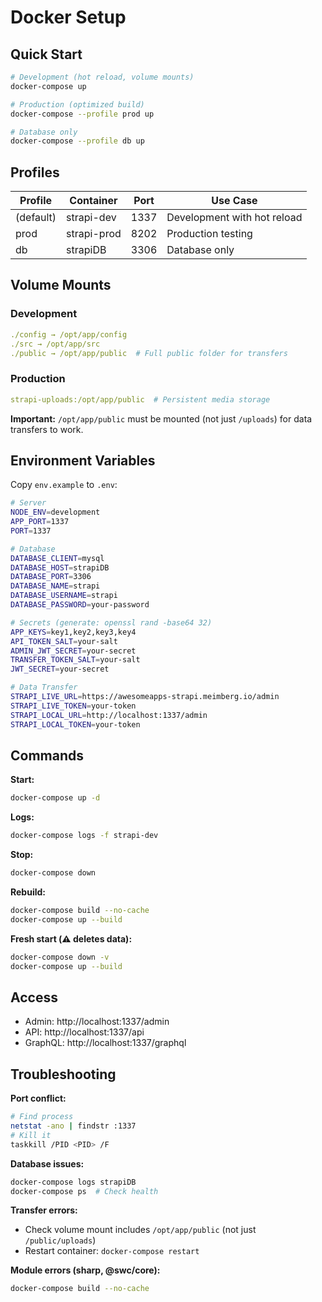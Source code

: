 # Docker Setup

## Quick Start

```bash
# Development (hot reload, volume mounts)
docker-compose up

# Production (optimized build)
docker-compose --profile prod up

# Database only
docker-compose --profile db up
```

## Profiles

| Profile | Container | Port | Use Case |
|---------|-----------|------|----------|
| (default) | strapi-dev | 1337 | Development with hot reload |
| prod | strapi-prod | 8202 | Production testing |
| db | strapiDB | 3306 | Database only |

## Volume Mounts

### Development
```yaml
./config → /opt/app/config
./src → /opt/app/src
./public → /opt/app/public  # Full public folder for transfers
```

### Production
```yaml
strapi-uploads:/opt/app/public  # Persistent media storage
```

**Important:** `/opt/app/public` must be mounted (not just `/uploads`) for data transfers to work.

## Environment Variables

Copy `env.example` to `.env`:

```bash
# Server
NODE_ENV=development
APP_PORT=1337
PORT=1337

# Database
DATABASE_CLIENT=mysql
DATABASE_HOST=strapiDB
DATABASE_PORT=3306
DATABASE_NAME=strapi
DATABASE_USERNAME=strapi
DATABASE_PASSWORD=your-password

# Secrets (generate: openssl rand -base64 32)
APP_KEYS=key1,key2,key3,key4
API_TOKEN_SALT=your-salt
ADMIN_JWT_SECRET=your-secret
TRANSFER_TOKEN_SALT=your-salt
JWT_SECRET=your-secret

# Data Transfer
STRAPI_LIVE_URL=https://awesomeapps-strapi.meimberg.io/admin
STRAPI_LIVE_TOKEN=your-token
STRAPI_LOCAL_URL=http://localhost:1337/admin
STRAPI_LOCAL_TOKEN=your-token
```

## Commands

**Start:**
```bash
docker-compose up -d
```

**Logs:**
```bash
docker-compose logs -f strapi-dev
```

**Stop:**
```bash
docker-compose down
```

**Rebuild:**
```bash
docker-compose build --no-cache
docker-compose up --build
```

**Fresh start (⚠️ deletes data):**
```bash
docker-compose down -v
docker-compose up --build
```

## Access

- Admin: http://localhost:1337/admin
- API: http://localhost:1337/api
- GraphQL: http://localhost:1337/graphql

## Troubleshooting

**Port conflict:**
```bash
# Find process
netstat -ano | findstr :1337
# Kill it
taskkill /PID <PID> /F
```

**Database issues:**
```bash
docker-compose logs strapiDB
docker-compose ps  # Check health
```

**Transfer errors:**
- Check volume mount includes `/opt/app/public` (not just `/public/uploads`)
- Restart container: `docker-compose restart`

**Module errors (sharp, @swc/core):**
```bash
docker-compose build --no-cache
```

